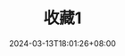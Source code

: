 ---
title: "收藏1"
description: 
date: 2024-03-13T18:01:26+08:00
image: 
math: 
license: 
hidden: false
comments: true
draft: true
---